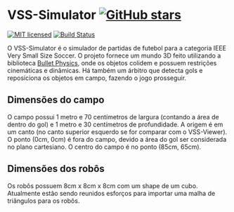 # VSS-Simulator [![GitHub stars](https://img.shields.io/github/contributors/VSS-SDK/VSS-Simulator.svg?style=social&label=Contributors)](https://github.com/VSS-SDK/VSS-Simulator)

[![MIT licensed](https://img.shields.io/badge/license-MIT-blue.svg)][mit]
[![Build Status](https://api.travis-ci.com/VSS-SDK/VSS-Simulator.svg?branch=master)][travis]

O VSS-Simulator é o simulador de partidas de futebol para a categoria IEEE Very Small Size Soccer. O projeto
fornece um mundo 3D feito utilizando a biblioteca [Bullet Physics](http://bulletphysics.org/wordpress/), 
onde os objetos colidem e possuem restrições cinemáticas e dinâmicas. Há também um árbitro que detecta gols
e reposiciona os objetos em campo, fazendo o jogo prosseguir.
 
## Dimensões do campo

O campo possui 1 metro e 70 centímetros de largura (contando a área de dentro do gol) e 1 metro e 30 centímetros
de profundidade. A origem é em um canto (no canto superior esquerdo se for comparar com o VSS-Viewer). O ponto (0cm, 0cm)
é fora do campo, devido a área do gol ser considerada no plano cartesiano. O centro do campo é no ponto (85cm, 65cm).

## Dimensões dos robôs

Os robôs possuem 8cm x 8cm x 8cm com um shape de um cubo. Atualmente estão sendo reunidos esforços para importar uma malha
de triângulos para os robôs.
 
[travis]: https://travis-ci.com/VSS-SDK/VSS-Simulator
[mit]: https://raw.githubusercontent.com/SIRLab/VSS-Simulator/master/LICENSE.txt